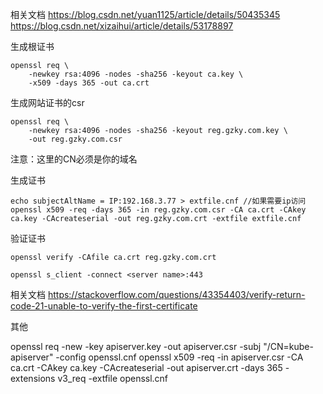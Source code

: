 相关文档
https://blog.csdn.net/yuan1125/article/details/50435345
https://blog.csdn.net/xizaihui/article/details/53178897

生成根证书
```
openssl req \
    -newkey rsa:4096 -nodes -sha256 -keyout ca.key \
    -x509 -days 365 -out ca.crt
```

生成网站证书的csr
```
openssl req \
    -newkey rsa:4096 -nodes -sha256 -keyout reg.gzky.com.key \
    -out reg.gzky.com.csr
```
注意：这里的CN必须是你的域名

生成证书
```
echo subjectAltName = IP:192.168.3.77 > extfile.cnf //如果需要ip访问
openssl x509 -req -days 365 -in reg.gzky.com.csr -CA ca.crt -CAkey ca.key -CAcreateserial -out reg.gzky.com.crt -extfile extfile.cnf
```

验证证书
```
openssl verify -CAfile ca.crt reg.gzky.com.crt
```

```
openssl s_client -connect <server name>:443
```
相关文档
https://stackoverflow.com/questions/43354403/verify-return-code-21-unable-to-verify-the-first-certificate

其他
  
openssl req -new -key apiserver.key -out apiserver.csr -subj "/CN=kube-apiserver" -config openssl.cnf
openssl x509 -req -in apiserver.csr -CA ca.crt -CAkey ca.key -CAcreateserial -out apiserver.crt -days 365 -extensions v3_req -extfile openssl.cnf
